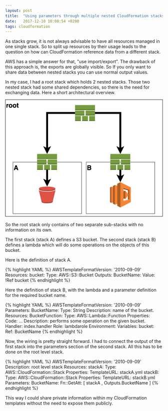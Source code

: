 ```yaml
---
layout: post
title:  "Using parameters through multiple nested CloudFormation stacks"
date:   2017-12-10 10:08:54 +0200
tags: cloudformation
---
```

As stacks grow, it is not always advisable to have all resources managed in one single stack. So to split up resources by their usage leads to the question on how can CloudFormation reference data from a different stack.

AWS has a simple answer for that, "use import/export". The drawback of this approach is, the exports are globally visible. So If you only want to share data between nested stacks you can use normal output values.

In my case, I had a root stack which holds 2 nested stacks. Those two nested stack had some shared dependencies, so there is the need for exchanging data. Here a short architectural overview.

![nested stack hierarchy](/assets/nestedoutput.png)

So the root stack only contains of two separate sub-stacks with no information on its own.

The first stack (stack A) defines a S3 bucket. The second stack (stack B) defines a lambda which will do some operations on the objects of this bucket.

Here is the definition of stack A.

{% highlight YAML %}
AWSTemplateFormatVersion: '2010-09-09'
Resources:
  bucket:
    Type: AWS::S3::Bucket
Outputs:
  BucketName:
    Value: !Ref bucket
{% endhighlight %}

Here the definition of stack B, with the lambda and a parameter definition for the required bucket name.

{% highlight YAML %}
AWSTemplateFormatVersion: '2010-09-09'
Parameters:
  BucketName:
    Type: String
    Description: name of the bucket.
Resources:
  BucketFunction:
    Type: AWS::Lambda::Function
    Properties:
      Code: ...
      Description: performs some operation on the given bucket.
      Handler: index.handler
      Role: lambdarole
      Environment:
        Variables:
          bucket:
            Ref: BucketName
{% endhighlight %}

Now, the wiring is pretty straight forward. I had to connect the output of the first stack into the parameters section of the second stack. All this has to be done on the root level stack.

{% highlight YAML %}
AWSTemplateFormatVersion: '2010-09-09'
Description: root level stack
Resources:
  stackA:
    Type: AWS::CloudFormation::Stack
    Properties:
      TemplateURL: stackA.yml
  stackB:
    Type: AWS::CloudFormation::Stack
    Properties:
      TemplateURL: stackB.yml
      Parameters:
        BucketName:
          Fn::GetAtt: [ stackA , Outputs.BucketName ]
{% endhighlight %}

This way I could share private information within my CloudFormation templates without the need to expose them publicly.
